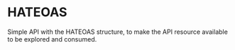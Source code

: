 # HATEOAS
Simple API with the HATEOAS structure, to make the API resource available to be explored and consumed.
